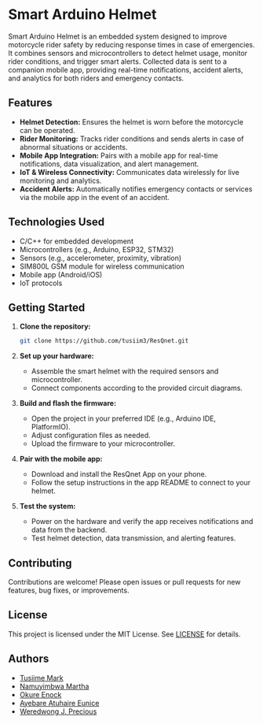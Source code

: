 # Smart Arduino Helmet

Smart Arduino Helmet is an embedded system designed to improve motorcycle rider safety by reducing response times in case of emergencies. It combines sensors and microcontrollers to detect helmet usage, monitor rider conditions, and trigger smart alerts. Collected data is sent to a companion mobile app, providing real-time notifications, accident alerts, and analytics for both riders and emergency contacts.

## Features

- **Helmet Detection:** Ensures the helmet is worn before the motorcycle can be operated.
- **Rider Monitoring:** Tracks rider conditions and sends alerts in case of abnormal situations or accidents.
- **Mobile App Integration:** Pairs with a mobile app for real-time notifications, data visualization, and alert management.
- **IoT & Wireless Connectivity:** Communicates data wirelessly for live monitoring and analytics.
- **Accident Alerts:** Automatically notifies emergency contacts or services via the mobile app in the event of an accident.

## Technologies Used

- C/C++ for embedded development
- Microcontrollers (e.g., Arduino, ESP32, STM32)
- Sensors (e.g., accelerometer, proximity, vibration)
- SIM800L GSM module for wireless communication
- Mobile app (Android/iOS)
- IoT protocols

## Getting Started

1. **Clone the repository:**
   ```bash
   git clone https://github.com/tusiim3/ResQnet.git
   ```
2. **Set up your hardware:**
   - Assemble the smart helmet with the required sensors and microcontroller.
   - Connect components according to the provided circuit diagrams.

3. **Build and flash the firmware:**
   - Open the project in your preferred IDE (e.g., Arduino IDE, PlatformIO).
   - Adjust configuration files as needed.
   - Upload the firmware to your microcontroller.

4. **Pair with the mobile app:**
   - Download and install the ResQnet App on your phone.
   - Follow the setup instructions in the app README to connect to your helmet.

5. **Test the system:**
   - Power on the hardware and verify the app receives notifications and data from the backend.
   - Test helmet detection, data transmission, and alerting features.

## Contributing

Contributions are welcome! Please open issues or pull requests for new features, bug fixes, or improvements.

## License

This project is licensed under the MIT License. See [LICENSE](LICENSE) for details.

## Authors

- [Tusiime Mark](https://github.com/tusiim3)
- [Namuyimbwa Martha](https://github.com/marthakukiriza)
- [Okure Enock](https://github.com/Kulekule2003)
- [Ayebare Atuhaire Eunice](https://github.com/Eunice67)
- [Weredwong J. Precious](https://github.com/jaidenjaiden)
